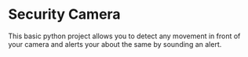 # Security Camera
This basic python project allows you to detect any movement in front of your camera and alerts your about the same by sounding an alert.
